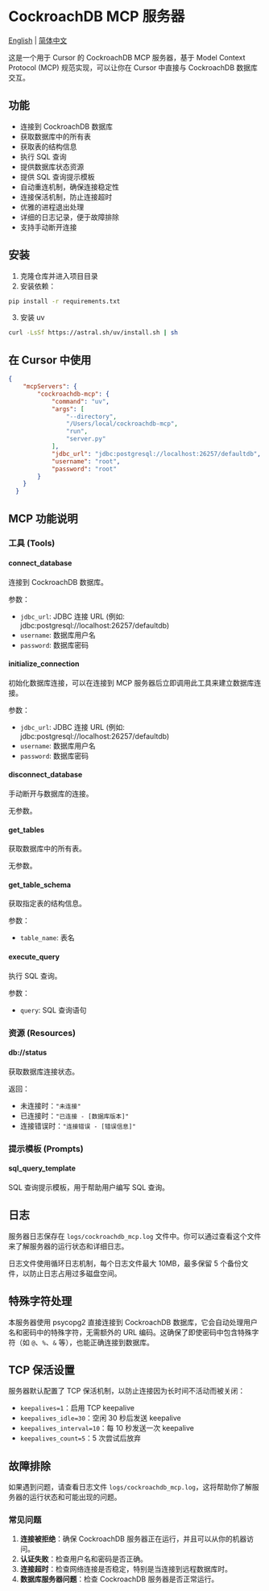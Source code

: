 # CockroachDB MCP 服务器

[English](README.md) | [简体中文](README_zh.md)

这是一个用于 Cursor 的 CockroachDB MCP 服务器，基于 Model Context Protocol (MCP) 规范实现，可以让你在 Cursor 中直接与 CockroachDB 数据库交互。

## 功能

- 连接到 CockroachDB 数据库
- 获取数据库中的所有表
- 获取表的结构信息
- 执行 SQL 查询
- 提供数据库状态资源
- 提供 SQL 查询提示模板
- 自动重连机制，确保连接稳定性
- 连接保活机制，防止连接超时
- 优雅的进程退出处理
- 详细的日志记录，便于故障排除
- 支持手动断开连接

## 安装

1. 克隆仓库并进入项目目录
2. 安装依赖：

```bash
pip install -r requirements.txt
```

3. 安装 uv

```bash
curl -LsSf https://astral.sh/uv/install.sh | sh
```

## 在 Cursor 中使用

```json
{
    "mcpServers": {
        "cockroachdb-mcp": {
            "command": "uv",
            "args": [
                "--directory",
                "/Users/local/cockroachdb-mcp",
                "run",
                "server.py"
            ],
            "jdbc_url": "jdbc:postgresql://localhost:26257/defaultdb",
            "username": "root",
            "password": "root"
        }
    }
  }
```

## MCP 功能说明

### 工具 (Tools)

#### connect_database

连接到 CockroachDB 数据库。

参数：
- `jdbc_url`: JDBC 连接 URL (例如: jdbc:postgresql://localhost:26257/defaultdb)
- `username`: 数据库用户名
- `password`: 数据库密码

#### initialize_connection

初始化数据库连接，可以在连接到 MCP 服务器后立即调用此工具来建立数据库连接。

参数：
- `jdbc_url`: JDBC 连接 URL (例如: jdbc:postgresql://localhost:26257/defaultdb)
- `username`: 数据库用户名
- `password`: 数据库密码

#### disconnect_database

手动断开与数据库的连接。

无参数。

#### get_tables

获取数据库中的所有表。

无参数。

#### get_table_schema

获取指定表的结构信息。

参数：
- `table_name`: 表名

#### execute_query

执行 SQL 查询。

参数：
- `query`: SQL 查询语句

### 资源 (Resources)

#### db://status

获取数据库连接状态。

返回：
- 未连接时：`"未连接"`
- 已连接时：`"已连接 - [数据库版本]"`
- 连接错误时：`"连接错误 - [错误信息]"`

### 提示模板 (Prompts)

#### sql_query_template

SQL 查询提示模板，用于帮助用户编写 SQL 查询。

## 日志

服务器日志保存在 `logs/cockroachdb_mcp.log` 文件中。你可以通过查看这个文件来了解服务器的运行状态和详细日志。

日志文件使用循环日志机制，每个日志文件最大 10MB，最多保留 5 个备份文件，以防止日志占用过多磁盘空间。

## 特殊字符处理

本服务器使用 psycopg2 直接连接到 CockroachDB 数据库，它会自动处理用户名和密码中的特殊字符，无需额外的 URL 编码。这确保了即使密码中包含特殊字符（如 `@`、`%`、`&` 等），也能正确连接到数据库。

## TCP 保活设置

服务器默认配置了 TCP 保活机制，以防止连接因为长时间不活动而被关闭：

- `keepalives=1`：启用 TCP keepalive
- `keepalives_idle=30`：空闲 30 秒后发送 keepalive
- `keepalives_interval=10`：每 10 秒发送一次 keepalive
- `keepalives_count=5`：5 次尝试后放弃

## 故障排除

如果遇到问题，请查看日志文件 `logs/cockroachdb_mcp.log`，这将帮助你了解服务器的运行状态和可能出现的问题。

### 常见问题

1. **连接被拒绝**：确保 CockroachDB 服务器正在运行，并且可以从你的机器访问。
2. **认证失败**：检查用户名和密码是否正确。
3. **连接超时**：检查网络连接是否稳定，特别是当连接到远程数据库时。
4. **数据库服务器问题**：检查 CockroachDB 服务器是否正常运行。
